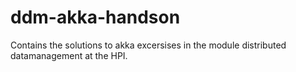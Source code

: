 # ddm-akka-handson
Contains the solutions to akka excersises in the module distributed datamanagement at the HPI.
